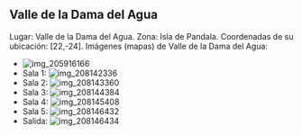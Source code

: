 ## Valle de la Dama del Agua
Lugar: Valle de la Dama del Agua.
Zona: Isla de Pandala.
Coordenadas de su ubicación: [22,-24].
Imágenes (mapas) de Valle de la Dama del Agua:
- ![img_205916166](https://media.discordapp.net/attachments/1115311447145193482/1115348221418536960/205916166.jpg)
- Sala 1: ![img_208142336](https://media.discordapp.net/attachments/1115311447145193482/1115349050187845712/208142336.jpg)
- Sala 2: ![img_208143360](https://media.discordapp.net/attachments/1115311447145193482/1115349052993830912/208143360.jpg)
- Sala 3: ![img_208144384](https://media.discordapp.net/attachments/1115311447145193482/1115349054772236348/208144384.jpg)
- Sala 4: ![img_208145408](https://media.discordapp.net/attachments/1115311447145193482/1115349056642879528/208145408.jpg)
- Sala 5: ![img_208146432](https://media.discordapp.net/attachments/1115311447145193482/1115349058140262451/208146432.jpg)
- Salida: ![img_208146434](https://media.discordapp.net/attachments/1115311447145193482/1115349060044472330/208146434.jpg)